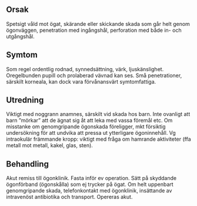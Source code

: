 ## Orsak

Spetsigt våld mot ögat, skärande eller skickande skada som går helt genom ögonväggen, penetration med ingångshål, perforation med både in- och utgångshål.

## Symtom

Som regel ordentlig rodnad, synnedsättning, värk, ljuskänslighet. Oregelbunden pupill och prolaberad vävnad kan ses. Små penetrationer, särskilt korneala, kan dock vara förvånansvärt symtomfattiga.

## Utredning

Viktigt med noggrann anamnes, särskilt vid skada hos barn. Inte ovanligt att barn ”mörkar” att de ägnat sig åt att leka med vassa föremål etc. Om misstanke om genomgripande ögonskada föreligger, mkt försiktig undersökning för att undvika att pressa ut ytterligare ögoninnehåll. Vg intraokulär främmande kropp: viktigt med fråga om hamrande aktiviteter (ffa metall mot metall, kakel, glas, sten).

## Behandling

Akut remiss till ögonklinik. Fasta inför ev operation. Sätt på skyddande ögonförband (ögonskålla) som ej trycker på ögat. Om helt uppenbart genomgripande skada, telefonkontakt med ögonklinik, insättande av intravenöst antibiotika och transport. Opereras akut.


